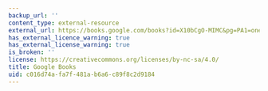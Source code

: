 ```yaml
---
backup_url: ''
content_type: external-resource
external_url: https://books.google.com/books?id=X10bCgO-MIMC&pg=PA1=onepage#v=onepage&q&f=false
has_external_licence_warning: true
has_external_license_warning: true
is_broken: ''
license: https://creativecommons.org/licenses/by-nc-sa/4.0/
title: Google Books
uid: c016d74a-fa7f-481a-b6a6-c89f8c2d9184
---
```

